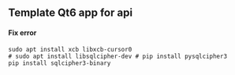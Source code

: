 Template Qt6 app for api
----


#### Fix error

    sudo apt install xcb libxcb-cursor0
    # sudo apt install libsqlcipher-dev # pip install pysqlcipher3
    pip install sqlcipher3-binary
